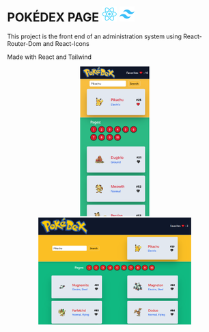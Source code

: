 # POKÉDEX PAGE  <img src="https://github.com/devicons/devicon/blob/master/icons/react/react-original.svg" title="React" alt="React" width="35" height="35"/>  <img src="https://github.com/devicons/devicon/blob/master/icons/tailwindcss/tailwindcss-plain.svg" title="React" alt="React" width="35" height="35"/>
This project is the front end of an administration system using React-Router-Dom and React-Icons

Made with React and Tailwind 
<div align="center">

<img src="/imgs/pokedex_3.png" height="350" />

<img src="/imgs/pokedex_2.PNG" height="250" />

</div>

